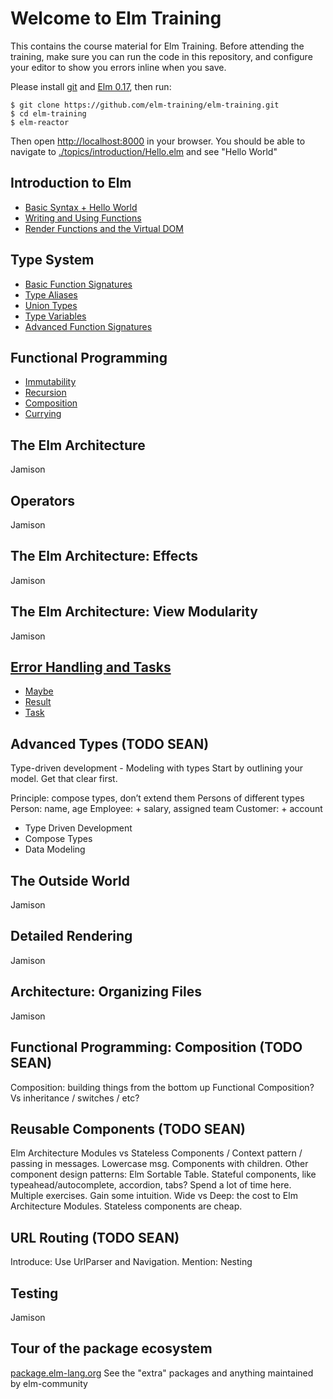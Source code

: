 # Welcome to Elm Training
This contains the course material for Elm Training. Before attending the training, make sure you can run the code in this repository, and configure your editor to show you errors inline when you save.

Please install [git](https://git-scm.com/downloads) and [Elm 0.17](http://elm-lang.org/install), then run:

    $ git clone https://github.com/elm-training/elm-training.git
    $ cd elm-training
    $ elm-reactor

Then open [http://localhost:8000](http://localhost:8000) in your browser. You should be able to navigate to [./topics/introduction/Hello.elm](http://localhost:8000/topics/introduction/Hello.elm) and see "Hello World"

Introduction to Elm
-------------------
- [Basic Syntax + Hello World](./topics/introduction/Hello.elm)
- [Writing and Using Functions](./topics/introduction/Functions.elm)
- [Render Functions and the Virtual DOM](./topics/introduction/RenderDom.elm)

Type System
-----------
- [Basic Function Signatures](./topics/type-system/BasicFunctionSignatures.elm)
- [Type Aliases](./topics/type-system/TypeAliases.elm)
- [Union Types](./topics/type-system/UnionTypes.elm)
- [Type Variables](./topics/type-system/TypeVariables.elm)
- [Advanced Function Signatures](./topics/type-system/AdvancedFunctionSignatures.elm)

Functional Programming
----------------------
- [Immutability](./topics/functional/Immutability.elm)
- [Recursion](./topics/functional/Recursion.elm)
- [Composition](./topics/functional/Composition.elm)
- [Currying](./topics/functional/Currying.elm)

The Elm Architecture
--------------------
Jamison

Operators
---------
Jamison

The Elm Architecture: Effects
-----------------------------
Jamison

The Elm Architecture: View Modularity
-------------------------------------
Jamison

[Error Handling and Tasks](http://guide.elm-lang.org/error_handling/)
--------------------------------------------------------------------
- [Maybe](http://guide.elm-lang.org/error_handling/maybe.html)
- [Result](http://guide.elm-lang.org/error_handling/result.html)
- [Task](http://guide.elm-lang.org/error_handling/task.html)

Advanced Types (TODO SEAN)
-----------------------------
Type-driven development - Modeling with types
Start by outlining your model. Get that clear first.

Principle: compose types, don’t extend them
Persons of different types
Person: name, age
Employee: + salary, assigned team
Customer: + account

- Type Driven Development
- Compose Types
- Data Modeling

The Outside World
-----------------
Jamison

Detailed Rendering
------------------
Jamison

Architecture: Organizing Files
------------------------------
Jamison

Functional Programming: Composition (TODO SEAN)
-----------------------------------
Composition: building things from the bottom up
Functional Composition?
Vs inheritance / switches / etc?

Reusable Components (TODO SEAN)
-------------------
Elm Architecture Modules vs Stateless Components / Context pattern / passing in messages. Lowercase msg.
Components with children.
Other component design patterns: Elm Sortable Table.
Stateful components, like typeahead/autocomplete, accordion, tabs?
Spend a lot of time here. Multiple exercises. Gain some intuition.
Wide vs Deep: the cost to Elm Architecture Modules. Stateless components are cheap.


URL Routing (TODO SEAN)
-----------
Introduce: Use UrlParser and Navigation.
Mention: Nesting

Testing
-------
Jamison

Tour of the package ecosystem
-----------------------------
[package.elm-lang.org](http://package.elm-lang.org/)
See the "extra" packages and anything maintained by elm-community
